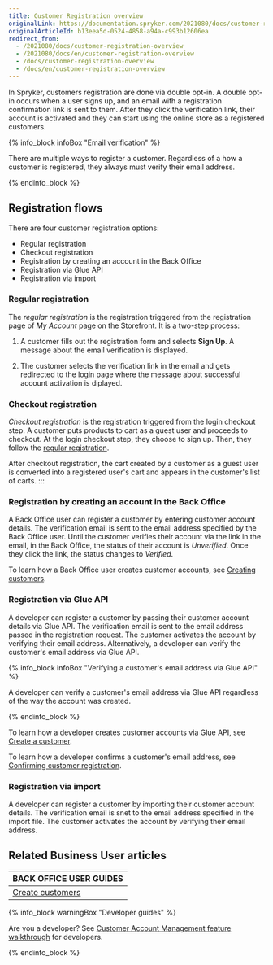 ```yaml
---
title: Customer Registration overview
originalLink: https://documentation.spryker.com/2021080/docs/customer-registration-overview
originalArticleId: b13eea5d-0524-4858-a94a-c993b12606ea
redirect_from:
  - /2021080/docs/customer-registration-overview
  - /2021080/docs/en/customer-registration-overview
  - /docs/customer-registration-overview
  - /docs/en/customer-registration-overview
---
```


In Spryker, customers registration are done via double opt-in. A double opt-in occurs when a user signs up, and an email with a registration confirmation link is sent to them. After they click the verification link, their account is activated and they can start using the online store as a registered customers.

{% info_block infoBox "Email verification" %}

There are multiple ways to register a customer. Regardless of a how a customer is registered, they always must verify their email address.

{% endinfo_block %}

## Registration flows
There are four customer registration options:

* Regular registration
* Checkout registration
* Registration by creating an account in the Back Office
* Registration via Glue API
* Registration via import

### Regular registration

The *regular registration*  is the registration triggered from the registration page of *My Account* page on the Storefront. It is a two-step process:

1. A customer fills out the registration form and selects **Sign Up**. A message about the email verification is displayed.  

2. The customer selects the verification link in the email and gets redirected to the login page where the message about successful account activation is diplayed.

### Checkout registration

*Checkout registration* is the registration triggered from the login checkout step. A customer puts products to cart as a guest user and proceeds to checkout. At the login checkout step, they choose to sign up. Then, they follow the [regular registration](#regular-registration).


After checkout registration, the cart created by a customer as a guest user is converted into a registered user's cart and appears in the customer's list of carts.
:::

### Registration by creating an account in the Back Office


A Back Office user can register a customer by entering customer account details. The verification email is sent to the email address specified by the Back Office user. Until the customer verifies their account via the link in the email, in the Back Office, the status of their account is *Unverified*. Once they click the link, the status changes to *Verified*.

To learn how a Back Office user creates customer accounts, see [Creating customers](/docs/scos/user/back-office-user-guides/{{page.version}}/customer/customer-customer-access-customer-groups/managing-customers.html#creating-customers).

### Registration via Glue API

A developer can register a customer by passing their customer account details via Glue API. The verification email is sent to the email address passed in the registration request. The customer activates the account by verifying their email address. Alternatively, a developer can verify the customer's email address via Glue API.

{% info_block infoBox "Verifying a customer's email address via Glue API" %}

A developer can verify a customer's email address via Glue API regardless of the way the account was created.

{% endinfo_block %}

To learn how a developer creates customer accounts via Glue API, see [Create a customer](/docs/scos/dev/glue-api-guides/{{page.version}}/managing-customers/managing-customers.html#create-a-customer).

To learn how a developer confirms a customer's email address, see [Confirming customer registration](/docs/scos/dev/glue-api-guides/{{page.version}}/managing-customers/confirming-customer-registration.html).

### Registration via import

A developer can register a customer by importing their customer account details. The verification email is snet to the email address specified in the import file. The customer activates the account by verifying their email address.

## Related Business User articles

|BACK OFFICE USER GUIDES|
|---|
| [Create customers](/docs/scos/user/back-office-user-guides/{{page.version}}/customer/customer-customer-access-customer-groups/managing-customers.html#creating-cusomers)  |

{% info_block warningBox "Developer guides" %}

Are you a developer? See [Customer Account Management feature walkthrough](/docs/scos/dev/feature-walkthroughs/{{page.version}}/customer-account-management-feature-walkthrough/customer-account-management-feature-walkthrough.html) for developers.

{% endinfo_block %}
